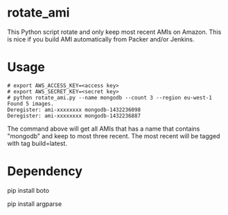 # rotate_ami
This Python script rotate and only keep most recent AMIs on Amazon. This is nice if you build AMI automatically from Packer and/or Jenkins.

# Usage
```
# export AWS_ACCESS_KEY=<access key>
# export AWS_SECRET_KEY=<secret key>
# python rotate_ami.py --name mongodb --count 3 --region eu-west-1
Found 5 images.
Deregister: ami-xxxxxxxx mongodb-1432236098
Deregister: ami-xxxxxxxx mongodb-1432236887
```

The command above will get all AMIs that has a name that contains "mongodb" and keep to most three recent. The most recent will be tagged with tag build=latest.


# Dependency
pip install boto

pip install argparse
